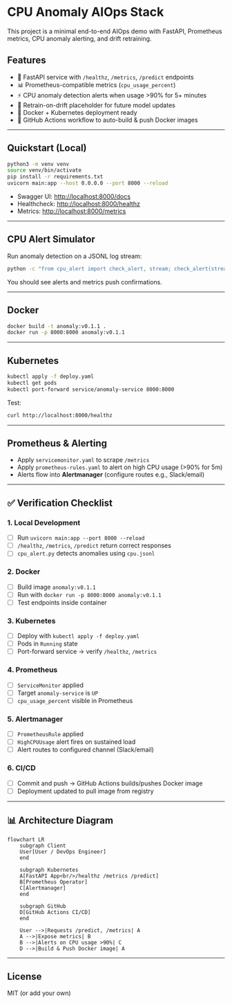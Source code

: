 # CPU Anomaly AIOps Stack

This project is a minimal end-to-end AIOps demo with FastAPI, Prometheus metrics, CPU anomaly alerting, and drift retraining.

## Features
- 🚦 FastAPI service with `/healthz`, `/metrics`, `/predict` endpoints
- 📊 Prometheus-compatible metrics (`cpu_usage_percent`)
- ⚡ CPU anomaly detection alerts when usage >90% for 5+ minutes
- 🔁 Retrain-on-drift placeholder for future model updates
- 🐳 Docker + Kubernetes deployment ready
- 🤖 GitHub Actions workflow to auto-build & push Docker images

---

## Quickstart (Local)

```bash
python3 -m venv venv
source venv/bin/activate
pip install -r requirements.txt
uvicorn main:app --host 0.0.0.0 --port 8000 --reload
```

- Swagger UI: [http://localhost:8000/docs](http://localhost:8000/docs)  
- Healthcheck: [http://localhost:8000/healthz](http://localhost:8000/healthz)  
- Metrics: [http://localhost:8000/metrics](http://localhost:8000/metrics)

---

## CPU Alert Simulator

Run anomaly detection on a JSONL log stream:

```bash
python -c "from cpu_alert import check_alert, stream; check_alert(stream(open('cpu.jsonl')))"
```

You should see alerts and metrics push confirmations.

---

## Docker

```bash
docker build -t anomaly:v0.1.1 .
docker run -p 8000:8000 anomaly:v0.1.1
```

---

## Kubernetes

```bash
kubectl apply -f deploy.yaml
kubectl get pods
kubectl port-forward service/anomaly-service 8000:8000
```

Test:
```bash
curl http://localhost:8000/healthz
```

---

## Prometheus & Alerting

- Apply `servicemonitor.yaml` to scrape `/metrics`  
- Apply `prometheus-rules.yaml` to alert on high CPU usage (>90% for 5m)  
- Alerts flow into **Alertmanager** (configure routes e.g., Slack/email)

---

## ✅ Verification Checklist

### 1. Local Development
- [ ] Run `uvicorn main:app --port 8000 --reload`
- [ ] `/healthz`, `/metrics`, `/predict` return correct responses
- [ ] `cpu_alert.py` detects anomalies using `cpu.jsonl`

### 2. Docker
- [ ] Build image `anomaly:v0.1.1`
- [ ] Run with `docker run -p 8000:8000 anomaly:v0.1.1`
- [ ] Test endpoints inside container

### 3. Kubernetes
- [ ] Deploy with `kubectl apply -f deploy.yaml`
- [ ] Pods in `Running` state
- [ ] Port-forward service → verify `/healthz`, `/metrics`

### 4. Prometheus
- [ ] `ServiceMonitor` applied
- [ ] Target `anomaly-service` is `UP`
- [ ] `cpu_usage_percent` visible in Prometheus

### 5. Alertmanager
- [ ] `PrometheusRule` applied
- [ ] `HighCPUUsage` alert fires on sustained load
- [ ] Alert routes to configured channel (Slack/email)

### 6. CI/CD
- [ ] Commit and push → GitHub Actions builds/pushes Docker image
- [ ] Deployment updated to pull image from registry

---

## 📊 Architecture Diagram

```mermaid
flowchart LR
    subgraph Client
    User[User / DevOps Engineer]
    end

    subgraph Kubernetes
    A[FastAPI App<br/>/healthz /metrics /predict]
    B[Prometheus Operator]
    C[Alertmanager]
    end

    subgraph GitHub
    D[GitHub Actions CI/CD]
    end

    User -->|Requests /predict, /metrics| A
    A -->|Expose metrics| B
    B -->|Alerts on CPU usage >90%| C
    D -->|Build & Push Docker image| A
```

---

## License
MIT (or add your own)
